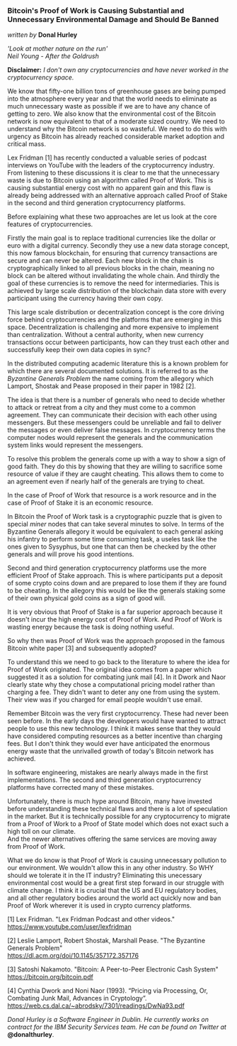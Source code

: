 ### Bitcoin's Proof of Work is Causing Substantial and Unnecessary Environmental Damage and Should Be Banned
_written by_ **Donal Hurley** 

_'Look at mother nature on the run'\
Neil Young - After the Goldrush_

**Disclaimer:** _I don't own any cryptocurrencies and have never worked in the cryptocurrency space._

We know that fifty-one billion tons of greenhouse gases are being pumped into the atmosphere every year and
that the world needs to eliminate as much unnecessary waste as possible if we are to have any chance of getting to zero.
We also know that the environmental cost of the Bitcoin network is now equivalent to that of a moderate sized country.
We need to understand why the Bitcoin network is so wasteful.
We need to do this with urgency as Bitcoin has already reached considerable market adoption and critical mass.

Lex Fridman [1] has recently conducted a valuable series of podcast interviews on YouTube with the leaders of the cryptocurrency industry.
From listening to these discussions it is clear to me that the unnecessary waste is due to Bitcoin using an algorithm called Proof of Work.
This is causing substantial energy cost with no apparent gain and this flaw is already being addressed
with an alternative approach called Proof of Stake in the second and third generation cryptocurrency platforms.

Before explaining what these two approaches are let us look at the core features of cryptocurrencies.

Firstly the main goal is to replace traditional currencies like the dollar or euro with a digital currency.
Secondly they use a new data storage concept, this now famous blockchain, for ensuring that currency transactions are secure and can never be altered.
Each new block in the chain is cryptographically linked to all previous blocks in the chain, meaning no block can be altered without invalidating the whole chain.
And thirdly the goal of these currencies is to remove the need for intermediaries.
This is achieved by large scale distribution of the blockchain data store with every participant using the currency having their own copy.

This large scale distribution or decentralization concept is the core driving force behind cryptocurrencies and the platforms that are emerging in this space.
Decentralization is challenging and more expensive to implement than centralization.
Without a central authority, when new currency transactions occur between participants, how can they trust each other and successfully keep their own data copies in sync?

In the distributed computing academic literature this is a known problem for which there are several documented solutions.
It is referred to as the _Byzantine Generals Problem_ the name coming from the allegory which Lamport, Shostak and Pease proposed in their paper in 1982 [2].

The idea is that there is a number of generals who need to decide whether to attack or retreat from a city and they must come to a common agreement.
They can communicate their decision with each other using messengers.
But these messengers could be unreliable and fail to deliver the messages or even deliver false messages.
In cryptocurrency terms the computer nodes would represent the generals and the communication system links would represent the messengers.

To resolve this problem the generals come up with a way to show a sign of good faith.
They do this by showing that they are willing to sacrifice some resource of value if they are caught cheating.
This allows them to come to an agreement even if nearly half of the generals are trying to cheat.

In the case of Proof of Work that resource is a work resource and in the case of Proof of Stake it is an economic resource.

In Bitcoin the Proof of Work task is a cryptographic puzzle that is given to special _miner_ nodes that can take several minutes to solve.
In terms of the Byzantine Generals allegory it would be equivalent to each general asking his infantry to perform some time consuming task,
a useles task like the ones given to Sysyphus, but one that can then be checked by the other generals and will prove his good intentions.

Second and third generation cryptocurrency platforms use the more efficient Proof of Stake approach.
This is where participants put a deposit of some crypto coins down and are prepared to lose them if they are found to be cheating.
In the allegory this would be like the generals staking some of their own physical gold coins as a sign of good will.

It is very obvious that Proof of Stake is a far superior approach because it doesn't incur the high energy cost of Proof of Work.
And Proof of Work is wasting energy because the task is doing nothing useful.

So why then was Proof of Work was the approach proposed in the famous Bitcoin white paper [3] and subsequently adopted?

To understand this we need to go back to the literature to where the idea for Proof of Work originated.
The original idea comes from a paper which suggested it as a solution for combating junk mail [4].
In it Dwork and Naor clearly state why they chose a computational pricing model rather than charging a fee.
They didn't want to deter any one from using the system. Their view was if you charged for email people wouldn't use email.

Remember Bitcoin was the very first cryptocurrency. These had never been seen before.
In the early days the developers would have wanted to attract people to use this new technology.
I think it makes sense that they would have considered computing resources as a better incentive than charging fees.
But I don't think they would ever have anticipated the enormous energy waste that the unrivalled growth of today's Bitcoin network has achieved.

In software engineering, mistakes are nearly always made in the first implementations.
The second and third generation cryptocurrency platforms have corrected many of these mistakes.

Unfortunately, there is much hype around Bitcoin, many have invested before understanding these technical flaws and there is a lot of speculation in the market.
But it is technically possible for any cryptocurrency to migrate from a Proof of Work to a Proof of State model which does not exact such a high toll on our climate.   
And the newer alternatives offering the same services are moving away from Proof of Work.

What we do know is that Proof of Work is causing unnecessary pollution to our environment. We wouldn't allow this in any other industry. So WHY should we tolerate it in the IT industry?
Eliminating this unecessary environmental cost would be a great first step forward in our struggle with climate change.
I think it is crucial that the US and EU regulatory bodies, and all other regulatory bodies around the world act quickly now and ban Proof of Work wherever it is used in crypto currency platforms.

[1] Lex Fridman. "Lex Fridman Podcast and other videos."\
https://www.youtube.com/user/lexfridman

[2] Leslie Lamport, Robert Shostak, Marshall Pease. "The Byzantine Generals Problem"\
https://dl.acm.org/doi/10.1145/357172.357176

[3] Satoshi Nakamoto. "Bitcoin: A Peer-to-Peer Electronic Cash System"\
https://bitcoin.org/bitcoin.pdf

[4] Cynthia Dwork and Noni Naor (1993). “Pricing via Processing, Or, Combating Junk Mail, Advances in Cryptology”.\
https://web.cs.dal.ca/~abrodsky/7301/readings/DwNa93.pdf

_Donal Hurley is a Software Engineer in Dublin. He currently works on contract for the IBM Security Services team. He can be found on Twitter at_ **@donalthurley**.
